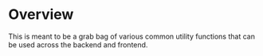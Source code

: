 # Overview

This is meant to be a grab bag of various common utility functions that can be used across the backend and frontend.
